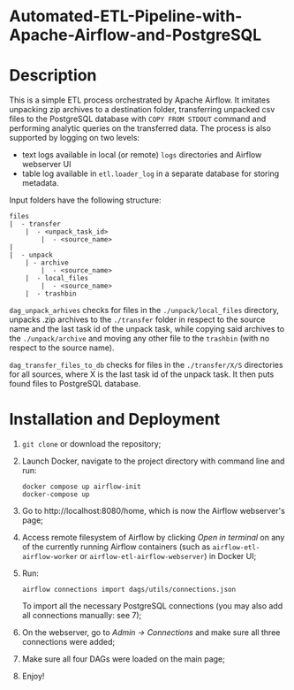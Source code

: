 
# Automated-ETL-Pipeline-with-Apache-Airflow-and-PostgreSQL

# Description
This is a simple ETL process orchestrated by Apache Airflow. It imitates unpacking zip archives to a destination folder, transferring unpacked csv files to the PostgreSQL database with `COPY FROM STDOUT` command and performing analytic queries on the transferred data. The process is also supported by logging on two levels:
- text logs available in local (or remote) `logs` directories and Airflow webserver UI
- table log available in `etl.loader_log` in a separate database for storing metadata.

Input folders have the following structure:
```
files
|  - transfer
    |  - <unpack_task_id>
        |  - <source_name>
|
|  - unpack
    | - archive
        |  - <source_name>
    |  - local_files
        |  - <source_name>
    |  - trashbin
```

`dag_unpack_arhives` checks for files in the `./unpack/local_files` directory, unpacks .zip archives to the `./transfer` folder in respect to the source name and the last task id of the unpack task, while copying said archives to the `./unpack/archive` and moving any other file to the `trashbin` (with no respect to the source name).

`dag_transfer_files_to_db` checks for files in the `./transfer/X/S` directories for all sources, where X is the last task id of the unpack task. It then puts found files to PostgreSQL database.

# Installation and Deployment
1. `git clone` or download the repository;
2. Launch Docker, navigate to the project directory with command line and run:
   
   ```
   docker compose up airflow-init
   docker-compose up
   ```

3. Go to http://localhost:8080/home, which is now the Airflow webserver's page;
4. Access remote filesystem of Airflow by clicking *Open in terminal* on any of the currently running Airflow containers (such as `airflow-etl-airflow-worker` or `airflow-etl-airflow-webserver`) in Docker UI;
5. Run:

   `airflow connections import dags/utils/connections.json`
   
   To import all the necessary PostgreSQL connections (you may also add all connections manually: see 7);
6. On the webserver, go to *Admin -> Connections* and make sure all three connections were added;
7. Make sure all four DAGs were loaded on the main page;
8. Enjoy!
